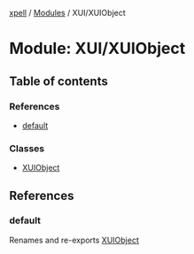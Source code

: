 [xpell](../README.md) / [Modules](../modules.md) / XUI/XUIObject

# Module: XUI/XUIObject

## Table of contents

### References

- [default](XUI_XUIObject.md#default)

### Classes

- [XUIObject](../classes/XUI_XUIObject.XUIObject.md)

## References

### default

Renames and re-exports [XUIObject](../classes/XUI_XUIObject.XUIObject.md)
